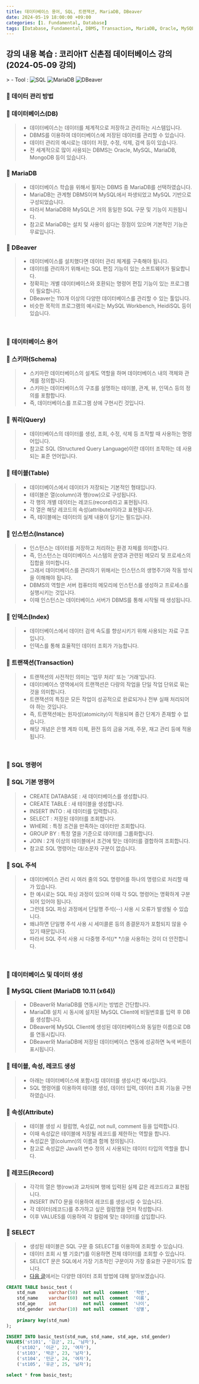 ```yaml
---
title: 데이터베이스 용어, SQL, 트랜잭션, MariaDB, DBeaver
date: 2024-05-19 18:00:00 +09:00
categories: [1. Fundamental, Database]
tags: [Database, Fundamental, DBMS, Transaction, MariaDB, Oracle, MySQL, MongoDB, DBeaver, RDB, RDBMS]
---
```


<!-- 2024-05-16 글 작성 시작; 2024-05-19 페이지 호출 완료 -->
<h2>강의 내용 복습 : 코리아IT 신촌점 데이터베이스 강의 (2024-05-09 강의)</h2>
> - Tool :  
<img alt="SQL" src="https://img.shields.io/badge/-SQL-336791?style=flat-square&logo=sqlite&logoColor=white" />
<img alt="MariaDB" src="https://img.shields.io/badge/-MariaDB-003545?style=flat-square&logo=mariadb&logoColor=white" />
<img alt="DBeaver" src="https://img.shields.io/badge/-DBeaver-372923?style=flat-square&logo=dbeaver&logoColor=white" />

<br>

### 🔔 데이터 관리 방법
### 📌 데이터베이스(DB)
> - 데이터베이스는 데이터를 체계적으로 저장하고 관리하는 시스템입니다.
> - DBMS를 이용하여 데이터베이스에 저장된 데이터를 관리할 수 있습니다.
> - 데이터 관리의 예시로는 데이터 저장, 수정, 삭제, 검색 등이 있습니다.
> - 전 세계적으로 많이 사용되는 DBMS는 Oracle, MySQL, MariaDB, MongoDB 등이 있습니다.

### 📌 MariaDB
> - 데이터베이스 학습을 위해서 필자는 DBMS 중 MariaDB를 선택하였습니다.
> - MariaDB는 관계형 DBMS이며 MySQL에서 파생되었고 MySQL 기반으로 구성되었습니다.
> - 따라서 MariaDB와 MySQL은 거의 동일한 SQL 구문 및 기능이 지원됩니다.
> - 참고로 MariaDB는 설치 및 사용이 쉽다는 장점이 있으며 기본적인 기능은 무료입니다.

### 📌 DBeaver
> - 데이터베이스를 설치했다면 데이터 관리 체계를 구축해야 됩니다.
> - 데이터를 관리하기 위해서는 SQL 편집 기능이 있는 소프트웨어가 필요합니다.
> - 정확히는 개별 데이터베이스와 호환되는 명령어 편집 기능이 있는 프로그램이 필요합니다.
> - DBeaver는 110개 이상의 다양한 데이터베이스를 관리할 수 있는 툴입니다.
> - 비슷한 목적의 프로그램의 예시로는 MySQL Workbench, HeidiSQL 등이 있습니다.

<br>

### 🔔 데이터베이스 용어
### 📌 스키마(Schema)
> - 스키마란 데이터베이스의 설계도 역할을 하며 데이터베이스 내의 객체와 관계를 정의합니다.
> - 스키마는 데이터베이스의 구조를 설명하는 테이블, 관계, 뷰, 인덱스 등의 정의를 포함합니다.
> - 즉, 데이터베이스를 프로그램 상에 구현시킨 것입니다.

### 📌 쿼리(Query)
> - 데이터베이스의 데이터를 생성, 조회, 수정, 삭제 등 조작할 때 사용하는 명령어입니다.
> - 참고로 SQL (Structured Query Language)이란 데이터 조작하는 데 사용되는 표준 언어입니다.

### 📌 테이블(Table)
> - 데이터베이스에서 데이터가 저장되는 기본적인 형태입니다.
> - 테이블은 열(column)과 행(row)으로 구성됩니다.
> - 각 행의 개별 데이터는 레코드(record)라고 표현됩니다.
> - 각 열은 해당 레코드의 속성(attribute)이라고 표현됩니다.
> - 즉, 테이블에는 데이터의 실제 내용이 담기는 필드입니다.

### 📌 인스턴스(Instance)
> - 인스턴스는 데이터를 저장하고 처리하는 환경 자체를 의미합니다.
> - 즉, 인스턴스는 데이터베이스 시스템의 운영과 관련된 메모리 및 프로세스의 집합을 의미합니다.
> - 그래서 데이터베이스를 관리하기 위해서는 인스턴스의 생명주기와 작동 방식을 이해해야 됩니다.
> - DBMS의 역할은 서버 컴퓨터의 메모리에 인스턴스를 생성하고 프로세스를 실행시키는 것입니다.
> - 이때 인스턴스는 데이터베이스 서버가 DBMS를 통해 시작될 때 생성됩니다.

### 📌 인덱스(Index)
> - 데이터베이스에서 데이터 검색 속도를 향상시키기 위해 사용되는 자료 구조입니다.
> - 인덱스를 통해 효율적인 데이터 조회가 가능합니다.

### 📌 트랜잭션(Transaction)
> - 트랜잭션의 사전적인 의미는 '업무 처리' 또는 '거래'입니다.
> - 데이터베이스 영역에서의 트랜잭션은 다량의 작업을 단일 작업 단위로 묶는 것을 의미합니다.
> - 트랜잭션의 특징은 모든 작업이 성공적으로 완료되거나 전부 실패 처리되어야 하는 것입니다.
> - 즉, 트랜잭션에는 원자성(atomicity)이 적용되며 중간 단계가 존재할 수 없습니다.
> - 해당 개념은 은행 계좌 이체, 환전 등의 금융 거래, 주문, 재고 관리 등에 적용됩니다.

<br>

### 🔔 SQL 명령어
### 📌 SQL 기본 명령어
> - CREATE DATABASE : 새 데이터베이스를 생성합니다.
> - CREATE TABLE : 새 테이블을 생성합니다.
> - INSERT INTO : 새 데이터를 입력합니다.
> - SELECT : 저장된 데이터를 조회합니다.
> - WHERE : 특정 조건을 만족하는 데이터만 조회합니다.
> - GROUP BY : 특정 열을 기준으로 데이터를 그룹화합니다.
> - JOIN : 2개 이상의 테이블에서 조건에 맞는 데이터를 결합하여 조회합니다.
> - 참고로 SQL 명령어는 대/소문자 구분이 없습니다.

### 📌 SQL 주석
> - 데이터베이스 관리 시 여러 줄의 SQL 명령어를 하나의 명령으로 처리할 때가 있습니다.
> - 한 예시로는 SQL 파싱 과정이 있으며 이때 각 SQL 명령어는 명확하게 구분되어 있어야 됩니다.
> - 그런데 SQL 파싱 과정에서 단일행 주석(--) 사용 시 오류가 발생될 수 있습니다.
> - 왜냐하면 단일행 주석 사용 시 세미콜론 등의 종결문자가 포함되지 않을 수 있기 때문입니다.
> - 따라서 SQL 주석 사용 시 다중행 주석(/* */)을 사용하는 것이 더 안전합니다.

<br>

### 🔔 데이터베이스 및 데이터 생성
### 📌 MySQL Client (MariaDB 10.11 (x64))
> - DBeaver와 MariaDB를 연동시키는 방법은 간단합니다.
> - MariaDB 설치 시 동시에 설치된 MySQL Client에 비밀번호를 입력 후 DB를 생성합니다.
> - DBeaver에 MySQL Client에 생성된 데이터베이스와 동일한 이름으로 DB를 연동시킵니다.
> - DBeaver와 MariaDB에 저장된 데이터베이스 연동에 성공하면 녹색 버튼이 표시됩니다.

### 📌 테이블, 속성, 레코드 생성
> - 아래는 데이터베이스에 포함시킬 데이터를 생성시킨 예시입니다.
> - SQL 명령어를 이용하여 테이블 생성, 데이터 입력, 데이터 조회 기능을 구현하였습니다.

### 📌 속성(Attribute)
> - 테이블 생성 시 컬럼명, 속성값, not null, comment 등을 입력합니다.
> - 이때 속성값은 테이블에 저장될 레코드를 제한하는 역할을 합니다.
> - 속성값은 열(column)의 이름과 함께 정의됩니다.
> - 참고로 속성값은 Java의 변수 정의 시 사용되는 데이터 타입의 역할을 합니다.

### 📌 레코드(Record)
> - 각각의 열은 행(row)과 교차되며 행에 입력된 실제 값은 레코드라고 표현됩니다.
> - INSERT INTO 문을 이용하여 레코드를 생성시킬 수 있습니다.
> - 각 데이터(레코드)를 추가하고 싶은 컬럼명을 먼저 작성합니다.
> - 이후 VALUES를 이용하여 각 컬럼에 맞는 데이터를 삽입합니다.

### 📌 SELECT
> - 생성된 테이블은 SQL 구문 중 SELECT를 이용하여 조회할 수 있습니다.
> - 데이터 조회 시 별 기호(*)를 이용하면 전체 데이터를 조회할 수 있습니다.
> - SELECT 문은 SQL에서 가장 기초적인 구문이자 가장 중요한 구문이기도 합니다.
> - <a href="https://kim-src.github.io/">다음 글</a>에서는 다양한 데이터 조회 방법에 대해 알아보겠습니다.

``` sql
CREATE TABLE basic_test (
	std_num		varchar(50)  not null  comment  '학번',
	std_name	varchar(60)  not null  comment  '이름',
	std_age		int			 not null  comment  '나이',
	std_gender	varchar(10)  not null  comment  '성별',
	
	primary key(std_num)
);

INSERT INTO basic_test(std_num, std_name, std_age, std_gender)
VALUES('st101', '김군', 21, '남자'),
	('st102', '이군', 22, '여자'),
	('st103', '박군', 23, '남자'),
	('st104', '민군', 24, '여자'),
	('st105', '유군', 25, '남자');

select * from basic_test;
```

<br>
<br>
<br>
